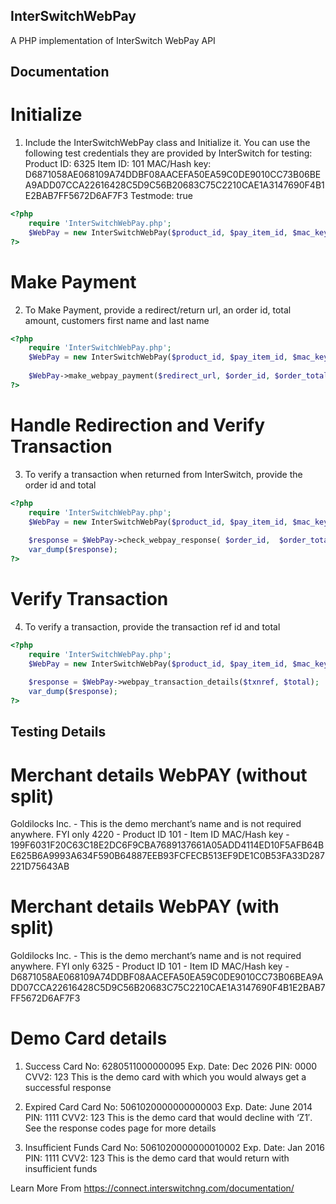 ## InterSwitchWebPay
A PHP implementation of InterSwitch WebPay API

## Documentation
# Initialize
1. Include the InterSwitchWebPay class and Initialize it. You can use the following test credentials they are provided by InterSwitch for testing:
Product ID: 6325
Item ID: 101
MAC/Hash key: D6871058AE068109A74DDBF08AACEFA50EA59C0DE9010CC73B06BEA9ADD07CCA22616428C5D9C56B20683C75C2210CAE1A3147690F4B1E2BAB7FF5672D6AF7F3
Testmode: true
```php
<?php
	require 'InterSwitchWebPay.php';
	$WebPay = new InterSwitchWebPay($product_id, $pay_item_id, $mac_key, $testmode);
?>
```

# Make Payment
2. To Make Payment, provide a redirect/return url, an order id, total amount, customers first name and last name
```php
<?php
	require 'InterSwitchWebPay.php';
	$WebPay = new InterSwitchWebPay($product_id, $pay_item_id, $mac_key, $testmode);
	
	$WebPay->make_webpay_payment($redirect_url, $order_id, $order_total, $customer_fname, $customer_lname);
?>
```

# Handle Redirection and Verify Transaction
3. To verify a transaction when returned from InterSwitch, provide the order id and total
```php
<?php
	require 'InterSwitchWebPay.php';
	$WebPay = new InterSwitchWebPay($product_id, $pay_item_id, $mac_key, $testmode);
	
	$response = $WebPay->check_webpay_response( $order_id,  $order_total);
	var_dump($response);
?>
```

# Verify Transaction
4. To verify a transaction, provide the transaction ref id and total
```php
<?php
	require 'InterSwitchWebPay.php';
	$WebPay = new InterSwitchWebPay($product_id, $pay_item_id, $mac_key, $testmode);
	
	$response = $WebPay->webpay_transaction_details($txnref, $total);
	var_dump($response);
?>
```

## Testing Details
# Merchant details WebPAY (without split)
Goldilocks Inc. - This is the demo merchant’s name and is not required anywhere. FYI only
4220            - Product ID
101             - Item ID
MAC/Hash key    - 199F6031F20C63C18E2DC6F9CBA7689137661A05ADD4114ED10F5AFB64BE625B6A9993A634F590B64887EEB93FCFECB513EF9DE1C0B53FA33D287221D75643AB

# Merchant details WebPAY (with split)
Goldilocks Inc. - This is the demo merchant’s name and is not required anywhere. FYI only
6325            - Product ID
101             - Item ID
MAC/Hash key    - D6871058AE068109A74DDBF08AACEFA50EA59C0DE9010CC73B06BEA9ADD07CCA22616428C5D9C56B20683C75C2210CAE1A3147690F4B1E2BAB7FF5672D6AF7F3

# Demo Card details
1. Success 
Card No:   6280511000000095 
Exp. Date: Dec 2026
PIN:       0000
CVV2:      123
This is the demo card with which you would always get a successful response

2. Expired Card 
Card No:   5061020000000000003 
Exp. Date: June 2014
PIN:       1111
CVV2:      123
This is the demo card that would decline with ‘Z1′. See the response codes page for more details

3. Insufficient Funds 
Card No:   5061020000000010002 
Exp. Date: Jan 2016
PIN:       1111
CVV2:      123
This is the demo card that would return with insufficient funds

Learn More From https://connect.interswitchng.com/documentation/